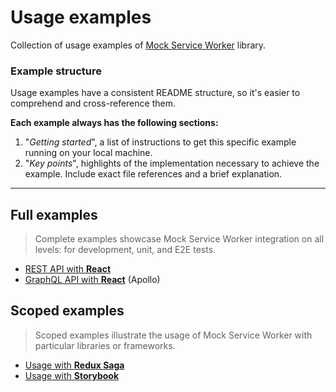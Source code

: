 # Usage examples

Collection of usage examples of [Mock Service Worker](https://github.com/mswjs/msw) library.

### Example structure

Usage examples have a consistent README structure, so it's easier to comprehend and cross-reference them.

**Each example always has the following sections:**

1. "_Getting started_", a list of instructions to get this specific example running on your local machine.
1. "_Key points_", highlights of the implementation necessary to achieve the example. Include exact file references and a brief explanation.

---

## Full examples

> Complete examples showcase Mock Service Worker integration on all levels: for development, unit, and E2E tests.

- [REST API with **React**](examples/rest-react)
- [GraphQL API with **React**](examples/graphql-react-apollo) (Apollo)

## Scoped examples

> Scoped examples illustrate the usage of Mock Service Worker with particular libraries or frameworks.

- [Usage with **Redux Saga**](examples/with-redux-saga)
- [Usage with **Storybook**](examples/with-storybook)
